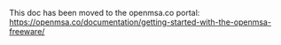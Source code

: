 This doc has been moved to the openmsa.co portal: https://openmsa.co/documentation/getting-started-with-the-openmsa-freeware/
